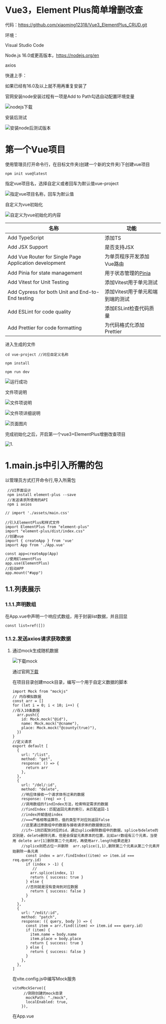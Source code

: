 





# Vue3，Element Plus简单增删改查

代码：https://github.com/xiaoming12318/Vue3_ElementPlus_CRUD.git

环境：

Visual Studio Code

Node.js 16.0或更高版本，https://nodejs.org/en

axios 

快速上手：

如果已经有16.0及以上就不用再重复安装了

官网安装node安装过程有一项是Add to Path勾选自动配置环境变量

![nodejs下载](E:\Vue3\打开编辑栏通过子父传递的方式编辑\picture\nodejs下载.png)

安装后测试

![安装node后测试版本](E:\Vue3\打开编辑栏通过子父传递的方式编辑\picture\安装node后测试版本.png)

# 第一个Vue项目

使用管理员打开命令行，在目标文件夹(创建一个新的文件夹)下创建vue项目

```
npm init vue@latest
```

指定vue项目名，选择自定义或者回车为默认值vue-project

![指定vue项目名称，回车为默认值](E:\Vue3\打开编辑栏通过子父传递的方式编辑\picture\指定vue项目名称，回车为默认值.png)

自定义为vue初始化

![自定义为vue初始化的内容](E:\Vue3\打开编辑栏通过子父传递的方式编辑\picture\自定义为vue初始化的内容.png)

| 名称                                                   | 功能                                                         |
| ------------------------------------------------------ | ------------------------------------------------------------ |
| Add TypeScript                                         | 添加TS                                                       |
| Add JSX Support                                        | 是否支持JSX                                                  |
| Add Vue Router for Single Page Application development | 为单页程序开发添加Vue路由                                    |
| Add Pinia for state management                         | 用于状态管理的[Pinia](https://vuejs.org/guide/scaling-up/state-management.html#pinia) |
| Add Vitest for Unit Testing                            | 添加Vitest用于单元测试                                       |
| Add Cypress for both Unit and End-to-End testing       | 添加Vitest用于单元和端到端的测试                             |
| Add ESLint for code quality                            | 添加ESLint检查代码质量                                       |
| Add Prettier for code formatting                       | 为代码格式化添加Prettier                                     |

进入生成的文件

```
cd vue-project //对应自定义名称

npm install 

npm run dev
```

![运行成功](E:\Vue3\打开编辑栏通过子父传递的方式编辑\picture\运行成功.png)

文件项说明

![文件项说明](E:\Vue3\打开编辑栏通过子父传递的方式编辑\picture\文件项说明.png)

![文件项详细说明](E:\Vue3\打开编辑栏通过子父传递的方式编辑\picture\文件项详细说明.png)

![页面图片](E:\Vue3\打开编辑栏通过子父传递的方式编辑\picture\页面图片.png)

完成初始化之后，开启第一个vue3+ElementPlus增删改查项目

![1.](E:\Vue3\打开编辑栏通过子父传递的方式编辑\picture\1..png)



# 1.main.js中引入所需的包

以管理员方式打开命令行,导入所需包

```
 //UI界面设计
 npm install element-plus --save
 //发送请求所使用的API
 npm i axios
```



```
// import './assets/main.css'

//引入ElementPlus和样式文件
import ElementPlus from "element-plus"
import "element-plus/dist/index.css"
//创建vue
import { createApp } from 'vue'
import App from './App.vue'

const app=createApp(App)
//使用ElementPlus
app.use(ElementPlus)
//启动APP
app.mount("#app")
```

## 1.1.列表展示

### 1.1.1.声明数组

在App.vue中声明一个响应式数组，用于封装list数据，并且回显

```
const list=ref([])
```

### 1.1.2.发送axios请求获取数据

1. 通过mock生成随机数据

   ![下载mock](E:\Vue3\打开编辑栏通过子父传递的方式编辑\picture\下载mock.png)

   通过官网[下载](https://www.npmjs.com/package/vite-plugin-mock?activeTab=readme)

   在项目目录创建mock目录，编写一个用于自定义数据的脚本

   ```
   import Mock from "mockjs"
   // 内存模拟数据
   const arr = []
   for (let i = 0; i < 10; i++) {
   //存入10条数据
     arr.push({
       id: Mock.mock("@id"),
       name: Mock.mock("@cname"),
       place: Mock.mock("@county(true)"),
     })
   }
   //定义请求
   export default [
     {
       url: "/list",
       method: "get",
       response: () => {
         return arr
       },
     },
     {
       url: "/del/:id",
       method: "delete",
       //响应体接收一个请求体传过来的数据
       response: (req) => {
       //调用数组的findIndex方法，检索特定需求的数据
       //findIndex：匹配返回元素的索引，未匹配返回-1
       //index并赋值给index
       //===严格相等运算符，值的类型不对应则返回false
       //这里通过原数组中的数据与接收请求体的数据做比较，
       //if>-1则匹配到对应的id，通过splice删除数组中的数据，splice与delete的区别是，delete删除元素，但是会保留元素原本的位置，比如arr数组有三个元素，当使用 delete arr[1]删除第二个元素时，再使用arr.length结果还是3
       //splice则把占位一并删除  arr.splice(1,1),删除第二个元素从第二个元素开始删除一条元素
         const index = arr.findIndex((item) => item.id === req.query.id)
         if (index > -1) {
         	//
           arr.splice(index, 1)
           return { success: true }
         } else {
         //否则就是没有查询到对应数据
           return { success: false }
         }
       },
     },
     {
       url: "/edit/:id",
       method: "patch",
       response: ({ query, body }) => {
         const item = arr.find((item) => item.id === query.id)
         if (item) {
           item.name = body.name
           item.place = body.place
           return { success: true }
         } else {
           return { success: false }
         }
       },
     },
   ]
   
   ```

   在vite.config.js中编写Mock服务

   ```
   viteMockServe({
   		//刚刚创建的mock目录
         mockPath: "./mock",
         localEnabled: true,
       }),
   ```

   在App.vue<script setup>中编写请求代码

   ```
   const getList=()=>{
   	const res=await axios.get("/list")
   	list.value=res.data
   }
   
   编写一个生命周期钩子函数onMounted(在组件挂载完成后执行)中调用getList函数
   onMounted(()=>{
   	getList()
   })
   ```

   Vue生命周期

   可以看到mounted是在初始化渲染创建和插入DOM节点之后被启用的

   ![lifecycle.16e4c08e (1)](C:\Users\97540\Desktop\lifecycle.16e4c08e (1).png)

### 1.1.3.回显数据

在列表中回显数据，通过以上代码已知list中已有所需数据，则添加到elementUI的表中即可回显数据

```
<el-table :data="list">
```



# 总结

列表显示中注意事项

使用由mock生成的随机数据作为数据源

- 安装mock    npm i vite-plugin-mock

- 在vite.config.js中从vite-plugin-mock中引入viteMockServe

  - 在plugins中并配置mock自定义mock配置的路径

    ```
    export default defineConfig({
      plugins: [
        vue(),
        viteMockServe({
          mockPath: "./mock",
          localEnabled: true,
        }),
      
      ],
      resolve: {
        alias: {
          '@': fileURLToPath(new URL('./src', import.meta.url))
        }
      }
    })
    ```

    

- 在项目目录创建mock目录，创建mock.js用于响应前端发送的请求，并且把结果判断的值返回

## 1.2.删除

### 1.2.1.绑定单击事件

```
在删除的button中绑定一个单击事件
<el-button type="danger" link @click="deleteById()">删除</el-button>
```

### 1.2.2.编写删除脚本代码

测试按钮是否绑定成功

```
在script中编写方法
const deleteById=()=>{
	console.log("删除测试")
}
```



通过单击获取行数据，使用vue3特性中table组件中的default插槽，template后面写入 #default=row

```
<template #default=row>
         <el-button type="danger" link @click="deleteById(row)">删除</el-button>
</template>
```

在绑定按钮的方法中编写获取数据，控制台打印

```
script中接收数据,获取id
const deleteById=(data)=>{
	const id=data.row.id
	console.log(data)
}
```

![删除消息演示](E:\Vue3\打开编辑栏通过子父传递的方式编辑\picture\删除消息演示.png)



### 1.2.3.发送请求到mock自定义的虚拟数据

```
 写法和上面list唯一的差别是方法名和请求体中携带参数
 const res=await axios.delete(`/del/${id}`)
```

此时单击则可以实现删除

### 1.2.4.完成删除实时更新列表

```
//deleteById的末尾调用list更新列表，表示先删除再更新
getList()
```



## 1.3.编辑

采用组件化的编写方式，编写一个组件实现编辑功能，涉及子父组件通信

### 1.3.1.绑定编辑单击事件

```
在父组件：App.vue中的编辑按钮编写一个click事件,并把数据放入方法中
<el-button type="primary" link @click="onEdit(row)"
```



### 1.3.2.引入子组件

在父组件App.vue中引入Edit.vue

```
import Edit from './components/edit.vue'
```

具体位置视自身情况定。

### 1.3.3.在template中使用子组件，并在其中声明一个ref用于子父通信

在template中引入Edit作为子组件

```
<template>
    <div class="app">
        <el-table :data="list">
            <el-table-column prop="id" label="ID" width="180"></el-table-column>
            <el-table-column prop="name" label="name"></el-table-column>
            <el-table-column prop="place" label="place"></el-table-column>
            <el-table-column prop="operation" label="operation">
                <template #default=row>
                    <el-button type="primary" link @click="onEdit(row)">编辑</el-button>
                    <el-button type="danger" link @click="deleteById(row)">删除</el-button>
                </template>
            </el-table-column>
        </el-table>
    </div>
	//这个部分
    <Edit ref="editRef" />
</template>
```

其中为Edit嵌入一个ref即可让父子间实现简单通信

当然也需要在script中定义editRef

```
//传入子组件的ref
constconst editRef=ref(null)
//点击编辑通过子父组件通信的弹窗
const onEdit=(list)=>{
	editRef.value.openDialog(list.row)
}
```



### 1.3.4.在子组件中编写template代码和script

在子组件中<template>编写以下代码，具体可以去"Element+"自定义想要的格式

```
<template>
    <el-dialog 
    v-model="dialogVisible"
    title="编辑"
    width="400px"
    >
        <el-form :model="form" label-width="50px">
            <el-form-item label="姓名">
                <el-input v-model="list.name" autocomplete="off"/>
            </el-form-item>
            <el-form-item label="地区">
                <el-input v-model="list.place"/>
            </el-form-item>
        </el-form>
            <template #footer>
                <span class="dialog-footer">
                    <el-button  @click="dialogVisible = false">取消</el-button>
                    <el-button  type="primary" >确认</el-button>
                </span>
            </template>
    </el-dialog>
    

</template>

<style scoped>
.el-input {
  width: 290px;
}
</style>
```

在script中编写参数

1.编写一个响应式方法接收父组件在<Edit>中传入的数据

```
const list=ref({
	id:'',
	name:'',
	place:''
})
//以及一个控制弹窗的开关
const dialogVisible=ref(false)

```

2.编写一个方法接收数据

```

const openDialog=(row)=>{
	list.name=row.name,
	list.place=row.place
	list.id=row.id
	//父组件在调用方法的同时会打开dialog窗口
	dialogVisible.value=true
}

暴露方法，使父组件可收到
defineExpose({
	openDialog
})

const emit=defineEmits(['on-update'])
```

3.回显数据到到Edit.vue中的dialog

```

解释上面template代码，<el-input>中的v-model="list.name",就是从list中获取name
<el-form-item label="姓名">
    <el-input v-model="list.name" autocomplete="off"/>
</el-form-item>
<el-form-item label="地区">
    <el-input v-model="list.place"/>
</el-form-item>
```



### 1.3.5.修改完成时在子组件中发送axios请求

![当单击确认时](E:\Vue3\打开编辑栏通过子父传递的方式编辑\picture\当单击确认时.png)

如图，当修改完毕，发送axios请求

在按钮中绑定单击事件

```
<el-button type="primary" @click="onUpdate">确认</el-button>
```

在script中测试是否绑定成功,并发送axios请求

```
const onUpdate=async()=>{
	console.log("绑定成功")
	await axios.put({
		method:'put',
		url:`/edit/${id}`,
		data:{
			name:list.name,
			place:list.place
		},
	})
	.then((res)=>{
		//发送请求
		//1.把更新列表请求发送给父组件，将会使用到defineEmits()
		//这个emit方法在上面已经定义
		emit('on-update')
		//2.关闭窗口
		dialogVisible.value=false
	})
}
```

关于defineEmit的具体操作参考[官网文档](https://cn.vuejs.org/api/sfc-script-setup.html#defineprops-defineemits)

### 1.3.6.通过子组件发出的请求，父组件调用list方法更新列表

```
  父组件的<Edit>中
  <Edit ref="editRef" @on-update="getList"/>
```

自此一个简单的基于Vue3+ElementPlus的简单删改查就完成了。

